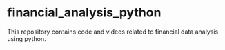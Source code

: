 # financial_analysis_python
This repository contains code and videos related to financial data analysis using python.
